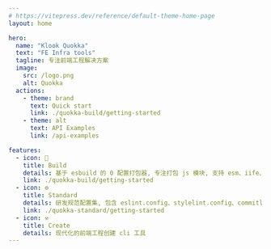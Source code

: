 ```yaml
---
# https://vitepress.dev/reference/default-theme-home-page
layout: home

hero:
  name: "Klook Quokka"
  text: "FE Infra tools"
  tagline: 专注前端工程解决方案
  image:
    src: /logo.png
    alt: Quokka
  actions:
    - theme: brand
      text: Quick start
      link: ./quokka-build/getting-started
    - theme: alt
      text: API Examples
      link: /api-examples

features:
  - icon: 🧱
    title: Build
    details: 基于 esbuild 的 0 配置打包器, 专注打包 js 模块, 支持 esm、iife、cjs 格式输出
    link: ./quokka-build/getting-started
  - icon: ⚙️
    title: Standard
    details: 研发规范配置集, 包含 eslint.config、stylelint.config、commitlint.config
    link: ./quokka-standard/getting-started
  - icon: ⚒️
    title: Create
    details: 现代化的前端工程创建 cli 工具
---
```

